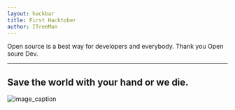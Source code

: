 ```yaml
---
layout: hackbar
title: First Hacktober
author: ITreeMan
---
```


Open source is a best way for developers and everybody. Thank you Open soure Dev.

---

## Save the world with your hand or we die.

![image_caption]({{site.baseurl}}/assets/images/ITreeMan.jpg)
